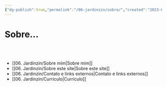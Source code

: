 ```yaml
---
{"dg-publish":true,"permalink":"/06-jardinzin/sobre/","created":"2023-05-15T11:59:33.510-03:00","updated":"2023-05-15T22:09:01.421-03:00"}
---
```


# Sobre…
<br><br>
- [[06. Jardinzin/Sobre mim\|Sobre mim]]
- [[06. Jardinzin/Sobre este site\|Sobre este site]]
- [[06. Jardinzin/Contato e links externos\|Contato e links externos]]
- [[06. Jardinzin/Currículo\|Currículo]]